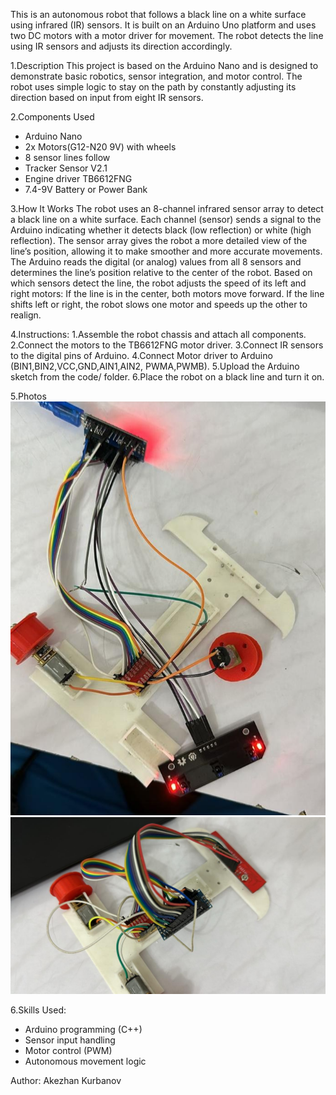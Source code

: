 This is an autonomous robot that follows a black line on a white surface using infrared (IR) sensors. It is built on an Arduino Uno platform and uses two DC motors with a motor driver for movement. The robot detects the line using IR sensors and adjusts its direction accordingly.

1.Description
This project is based on the Arduino Nano and is designed to demonstrate basic robotics, sensor integration, and motor control. The robot uses simple logic to stay on the path by constantly adjusting its direction based on input from eight IR sensors.

2.Components Used
- Arduino Nano
- 2x Motors(G12-N20 9V) with wheels
- 8 sensor lines follow
- Tracker Sensor V2.1
- Engine driver TB6612FNG
- 7.4-9V Battery or Power Bank


3.How It Works
The robot uses an 8-channel infrared sensor array to detect a black line on a white surface.
Each channel (sensor) sends a signal to the Arduino indicating whether it detects black (low reflection) or white (high reflection).
The sensor array gives the robot a more detailed view of the line’s position, allowing it to make smoother and more accurate movements.
The Arduino reads the digital (or analog) values from all 8 sensors and determines the line’s position relative to the center of the robot.
Based on which sensors detect the line, the robot adjusts the speed of its left and right motors:
If the line is in the center, both motors move forward.
If the line shifts left or right, the robot slows one motor and speeds up the other to realign.     


4.Instructions:
1.Assemble the robot chassis and attach all components.
2.Connect the motors to the TB6612FNG motor driver.
3.Connect IR sensors to the digital pins of Arduino.
4.Connect Motor driver to Arduino (BIN1,BIN2,VCC,GND,AIN1,AIN2, PWMA,PWMB).
5.Upload the Arduino sketch from the code/ folder.
6.Place the robot on a black line and turn it on.

5.Photos
![Arduino Robot1](https://github.com/Akez76/Arduino-Robot/blob/main/hgl06ktw.png)
![Arduino Robot2](https://github.com//Akez76/Arduino-Robot/blob/main/robot2.jpeg)


6.Skills Used:
- Arduino programming (C++)
- Sensor input handling
- Motor control (PWM)
- Autonomous movement logic



Author:
Akezhan Kurbanov
